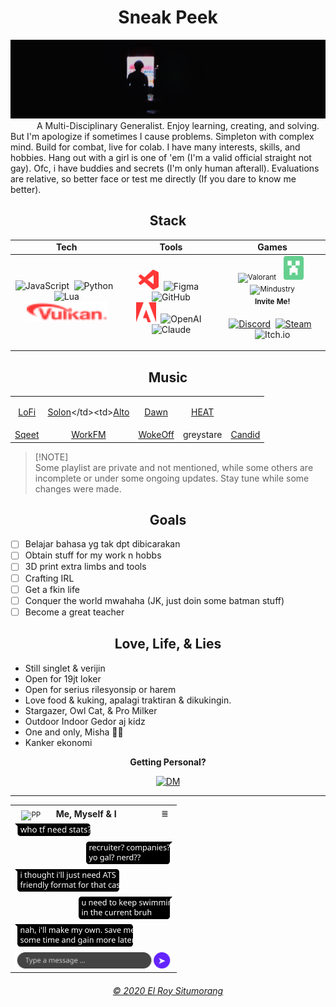<h1 align="center">Sneak Peek</h1>

![NULL](null.png)
&emsp;&emsp;&emsp;A Multi-Disciplinary Generalist. Enjoy learning, creating, and solving. But I'm apologize if sometimes I cause problems. Simpleton with complex mind. Build for combat, live for colab. I have many interests, skills, and hobbies. Hang out with a girl is one of 'em (I'm a valid official straight not gay). Ofc, i have buddies and secrets (I'm only human afterall). Evaluations are relative, so better face or test me directly (If you dare to know me better).

<h2 align="center">Stack</h2>
<table align="center"><col align="center"><td align="center"><b>Tech</b></td><td align="center"><b>Tools</b></td><td align="center"><b>Games</b></td></col><col align="center"><td align="center"><img src="https://cdn.simpleicons.org/javascript/ffcf36" alt="JavaScript" width="32" height="32"/>&nbsp;&nbsp;<img src="https://cdn.simpleicons.org/python/6424ff" alt="Python" width="32" height="32"/>&nbsp;&nbsp;<img src="https://cdn.simpleicons.org/lua/6424ff" alt="Lua" width="32" height="32"/><br><img src="svg/ico/vulkan.svg" alt="Vulkan" width="128" height="32"/></td><td align="center"><img src="svg/ico/vsc.svg" alt="Visual Studio Code" width="32" height="32"/>&nbsp;&nbsp;<img src="https://cdn.simpleicons.org/figma/6424ff" alt="Figma" width="32" height="32"/>&nbsp;&nbsp;<img src="https://cdn.simpleicons.org/github/6424ff" alt="GitHub" width="32" height="32"/><br><img src="svg/ico/adb.svg" alt="Adobe" width="32" height="32"/>&nbsp;&nbsp;<img src="https://cdn.simpleicons.org/openai/64cf8f" alt="OpenAI" width="32" height="32"/>&nbsp;&nbsp;<img src="https://cdn.simpleicons.org/claude/ffcf36" alt="Claude" width="32" height="32"/></td><td align="center"><sup><img src="https://cdn.simpleicons.org/valorant/ff3636" alt="Valorant" width="32" height="36"/>&emsp;<img src="svg/ico/mc.svg" alt="Minecraft" width="32" height="38"/>&ensp;<img src="https://raw.githubusercontent.com/Anuken/Mindustry/refs/heads/master/core/assets/icons/icon.ico" alt="Mindustry" width="38" height="38"/></sup><br><b><sup>Invite Me!</sup></b><br>

[![Discord](https://img.shields.io/badge/el.ang__-6424ff?logo=discord&logoColor=white)](https://discord.com/users/668427384910905354)&nbsp;&nbsp;[![Steam](https://img.shields.io/badge/el--ang-6424ff?logo=steam&logoColor=white)](https://steamcommunity.com/id/el-ang)&nbsp;&nbsp;![Itch.io](https://img.shields.io/badge/Coming_Soon-ff3636?logo=itch.io&logoColor=white)</td></col></table>

<h2 align="center">Music</h2>
<table align="center"><tr align="center"><td>

[LoFi](https://music.youtube.com/playlist?list=PLe4sSJz8fEMg-E5fxu-FZpgQnih3clC7G)</td><td>[Solon](https://music.youtube.com/playlist?list=PLe4sSJz8fEMh6SPVl-Kt5v6996285UKU_)</td><td>[Alto](https://music.youtube.com/playlist?list=PLe4sSJz8fEMitxzVNgEFAiOb6IKHOsCFE)</td><td>[Dawn](https://music.youtube.com/playlist?list=PLe4sSJz8fEMgBj18kDE34FMdtKmwGiAnU)</td><td>[HEAT](https://music.youtube.com/playlist?list=PLe4sSJz8fEMhE-oZa8xeeak-qNWVIhNU)</td></tr><tr align="center"><td>[Sqeet](https://music.youtube.com/playlist?list=PLe4sSJz8fEMj_cvxN6vbcCIVyshArRsvl)</td><td>[WorkFM](https://music.youtube.com/playlist?list=PLe4sSJz8fEMhphyFrKkqA0-F_60qTXirK)</td><td>[WokeOff](https://music.youtube.com/playlist?list=PLe4sSJz8fEMhQpFJD8qE9pyOAD0xolMtt)</td><td>greystare</td><td>[Candid](https://music.youtube.com/playlist?list=PLe4sSJz8fEMiLoia6WBjiaaI4A6ZKh7TQ)</td></tr></table>

> [!NOTE]\
> Some playlist are private and not mentioned, while some others are incomplete or under some ongoing updates. Stay tune while some changes were made.

<h2 align="center">Goals</h2>

- [ ] Belajar bahasa yg tak dpt dibicarakan
- [ ] Obtain stuff for my work n hobbs
- [ ] 3D print extra limbs and tools
- [ ] Crafting IRL
- [ ] Get a fkin life
- [ ] Conquer the world mwahaha (JK, just doin some batman stuff)
- [ ] Become a great teacher

<h2 align="center"> Love, Life, & Lies</h2>

- Still singlet & verijin
- Open for 19jt loker
- Open for serius rilesyonsip or harem
- Love food & kuking, apalagi traktiran & dikukingin.
- Stargazer, Owl Cat, & Pro Milker
- Outdoor Indoor Gedor aj kidz
- One and only, Misha 🖤🦴
- Kanker ekonomi

<p align="center"><b>Getting Personal?</b></p>
<p align="center"><a href="https://ig.me/m/el.ang_?text=Misi%20bang%2C%20sry%20ganggu.%20Mau%20nanya."><img src="https://img.shields.io/badge/Message_Me!-6424ff?logo=instagram&logoColor=white" alt="DM"/></a></p>

---
<table align="center"><tr><td align="center"><sub><img src="https://github.com/identicons/el-ang.png" alt="PP" width="24" height="24"/></sub></td><th align="left">Me, Myself & I</th><td align="center">≣</td></tr><tr><td colspan="3"><img src="svg/chat/00.svg" width="125" height="20"></td></tr><tr align="right"><td colspan="3"><img src="svg/chat/01.svg" width="142" height="36"></td></tr><tr><td colspan="3"><img src="svg/chat/02.svg" width="171" height="36"></td></tr><tr align="right"><td colspan="3"><img src="svg/chat/03.svg" width="154" height="36"/></td></tr><tr><td colspan="3"><img src="svg/chat/04.svg" width="193" height="36"/></td></tr><tr><td colspan="3"><img src="svg/chat/form.svg" width="252" height="26"/></td></tr></table>
<h6 align="center"><a href="LICENSE">© 2020 El Roy Situmorang</a></h6>